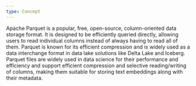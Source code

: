 ```yaml
---
type: Concept
---
```


Apache Parquet is a popular, free, open-source, column-oriented data storage format. It is designed to be efficiently queried directly, allowing users to read individual columns instead of always having to read all of them. Parquet is known for its efficient compression and is widely used as a data interchange format in data lake solutions like Delta Lake and Iceberg. Parquet files are widely used in data science for their performance and efficiency and support efficient compression and selective reading/writing of columns, making them suitable for storing text embeddings along with their metadata.